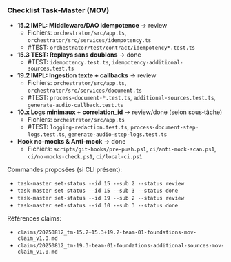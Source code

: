 ### Checklist Task‑Master (MOV)

- **15.2 IMPL: Middleware/DAO idempotence** → review
  - Fichiers: `orchestrator/src/app.ts`, `orchestrator/src/services/idempotency.ts`
  - #TEST: `orchestrator/test/contract/idempotency*.test.ts`
- **15.3 TEST: Replays sans doublons** → done
  - #TEST: `idempotency.test.ts`, `idempotency-additional-sources.test.ts`
- **19.2 IMPL: Ingestion texte + callbacks** → review
  - Fichiers: `orchestrator/src/app.ts`, `orchestrator/src/services/document.ts`
  - #TEST: `process-document-*.test.ts`, `additional-sources.test.ts`, `generate-audio-callback.test.ts`
- **10.x Logs minimaux + correlation_id** → review/done (selon sous‑tâche)
  - Fichiers: `orchestrator/src/app.ts`
  - #TEST: `logging-redaction.test.ts`, `process-document-step-logs.test.ts`, `generate-audio-step-logs.test.ts`
- **Hook no‑mocks & Anti‑mock** → done
  - Fichiers: `scripts/git-hooks/pre-push.ps1`, `ci/anti-mock-scan.ps1`, `ci/no-mocks-check.ps1`, `ci/local-ci.ps1`

Commandes proposées (si CLI présent):
- `task-master set-status --id 15 --sub 2 --status review`
- `task-master set-status --id 15 --sub 3 --status done`
- `task-master set-status --id 19 --sub 2 --status review`
- `task-master set-status --id 10 --sub 3 --status done`

Références claims:
- `claims/20250812_tm-15.2+15.3+19.2-team-01-foundations-mov-claim_v1.0.md`
- `claims/20250812_tm-19.3-team-01-foundations-additional-sources-mov-claim_v1.0.md`